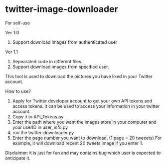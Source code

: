 # twitter-image-downloader
For self-use

Ver 1.0
1.  Support download images from authenticated user

Ver 1.1
1. Sepearated code in different files.
2. Support download images from specified user.


This tool is used to download the pictures you have liked in your Twitter account.

How to use?
1.  Apply for Twitter developer account to get your own API tokens and access tokens.
    It can be used to access your information in your twitter account.
2.  Copy it to API_Tokens.py 
3.  Enter the path where you want the images store in your computer and your userID in user_info.py
4.  run the twitter-downloader.py
5.  Enter the page number you want to download. (1 page = 20 tweeets)
    For example, it will download recent 20 tweets image if you enter 1.

Disclaimer:
it is just for fun and may contains bug which user is expected to anticipate it.
